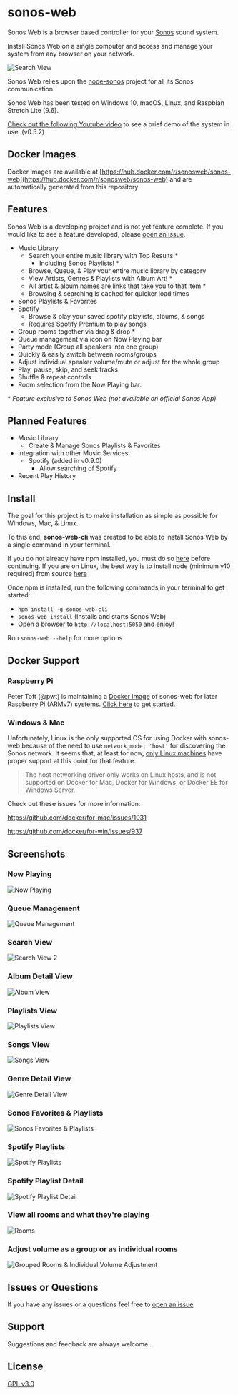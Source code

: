 # sonos-web
Sonos Web is a browser based controller for your [Sonos](https://www.sonos.com/system) sound system.

Install Sonos Web on a single computer and access and manage your system from any browser on your network.

![Search View](https://user-images.githubusercontent.com/5977736/51435364-fec86800-1c32-11e9-8ca0-a162b1dc1e91.png)


Sonos Web relies upon the [node-sonos](https://github.com/bencevans/node-sonos) project for all its Sonos communication.

Sonos Web has been tested on Windows 10, macOS, Linux, and Raspbian Stretch Lite (9.6).

[Check out the following Youtube video](https://youtu.be/0q8Z-XV81Z4) to see a brief demo of the system in use. (v0.5.2)

## Docker Images

Docker images are available at [https://hub.docker.com/r/sonosweb/sonos-web](https://hub.docker.com/r/sonosweb/sonos-web) and are automatically generated from this repository

## Features
Sonos Web is a developing project and is not yet feature complete. If you would like to see a feature developed, please [open an issue](https://github.com/Villarrealized/sonos-web/issues/new).

 * Music Library
    * Search your entire music library with Top Results *
      * Including Sonos Playlists! *
    * Browse, Queue, & Play your entire music library by category
    * View Artists, Genres & Playlists with Album Art! *
    * All artist & album names are links that take you to that item *
    * Browsing & searching is cached for quicker load times
 * Sonos Playlists & Favorites
 * Spotify
    * Browse & play your saved spotify playlists, albums, & songs
    * Requires Spotify Premium to play songs
 * Group rooms together via drag & drop *
 * Queue management via icon on Now Playing bar
 * Party mode (Group all speakers into one group)
 * Quickly & easily switch between rooms/groups
 * Adjust individual speaker volume/mute or adjust for the whole group 
 * Play, pause, skip, and seek tracks
 * Shuffle & repeat controls 
 * Room selection from the Now Playing bar.

 \* *Feature exclusive to Sonos Web (not available on official Sonos App)*
 

## Planned Features
 * Music Library    
    * Create & Manage Sonos Playlists & Favorites
 * Integration with other Music Services
    * Spotify (added in v0.9.0)
      * Allow searching of Spotify
 * Recent Play History

## Install
The goal for this project is to make installation as simple as possible for Windows, Mac, & Linux.

To this end, **sonos-web-cli** was created to be able to install Sonos Web by a single command in your terminal.

If you do not already have npm installed, you must do so [here](https://www.npmjs.com/get-npm) before continuing.
If you are on Linux, the best way is to install node (minimum v10 required) from source [here](https://github.com/nodesource/distributions)

Once npm is installed, run the following commands in your terminal to get started:
- `npm install -g sonos-web-cli`
- `sonos-web install` (Installs and starts Sonos Web)
- Open a browser to `http://localhost:5050` and enjoy!

Run `sonos-web --help` for more options

## Docker Support
### Raspberry Pi
Peter Toft (@pwt) is maintaining a [Docker image](https://hub.docker.com/r/psychlist/docker-sonos-web-arm) of sonos-web for later Raspberry Pi (ARMv7) systems.
[Click here](https://github.com/pwt/docker-sonos-web-arm) to get started.

### Windows & Mac
Unfortunately, Linux is the only supported OS for using Docker with sonos-web because of the need to use `network_mode: 'host'` for discovering the Sonos network. It seems that, at least for now, [only Linux machines](https://docs.docker.com/network/network-tutorial-host/#prerequisites) have proper support at this point for that feature.

> The host networking driver only works on Linux hosts, and is not supported on Docker for Mac, Docker for Windows, or Docker EE for Windows Server.


Check out these issues for more information:

https://github.com/docker/for-mac/issues/1031

https://github.com/docker/for-win/issues/937


## Screenshots

### Now Playing
![Now Playing](https://user-images.githubusercontent.com/5977736/52979809-91743800-3394-11e9-9566-f8d72a951fa8.png)

### Queue Management
![Queue Management](https://user-images.githubusercontent.com/5977736/50566855-89d0d500-0cfb-11e9-8c7c-181a624b5eb7.png)

### Search View
![Search View 2](https://user-images.githubusercontent.com/5977736/51435372-4ea72f00-1c33-11e9-9cdc-b7adf47e9d86.png)

### Album Detail View
![Album View](https://user-images.githubusercontent.com/5977736/51081850-4b51f780-16b7-11e9-88a4-4466a9af640d.png)

### Playlists View
![Playlists View](https://user-images.githubusercontent.com/5977736/51081853-602e8b00-16b7-11e9-9944-91384dd74f17.png)

### Songs View
![Songs View](https://user-images.githubusercontent.com/5977736/51081854-60c72180-16b7-11e9-8197-8f2080ad253a.png)

### Genre Detail View
![Genre Detail View](https://user-images.githubusercontent.com/5977736/51081846-09c14c80-16b7-11e9-8fd8-a158d1a1b8f6.png)

### Sonos Favorites & Playlists
![Sonos Favorites & Playlists](https://user-images.githubusercontent.com/5977736/52084269-e889a880-255e-11e9-96db-d73861e6b178.png)

### Spotify Playlists
![Spotify Playlists](https://user-images.githubusercontent.com/5977736/52979583-7228db00-3393-11e9-9555-395bcf2b8df1.png)

### Spotify Playlist Detail
![Spotify Playlist Detail](https://user-images.githubusercontent.com/5977736/52979580-6fc68100-3393-11e9-8f9b-206d401c12b4.png)

### View all rooms and what they're playing
![Rooms](https://user-images.githubusercontent.com/5977736/50566842-5c842700-0cfb-11e9-8e7b-56a981769d26.png)

### Adjust volume as a group or as individual rooms
![Grouped Rooms & Individual Volume Adjustment](https://user-images.githubusercontent.com/5977736/50566804-fdbead80-0cfa-11e9-86c9-21290ff33288.png)


## Issues or Questions
If you have any issues or a questions feel free to [open an issue](https://github.com/Villarrealized/sonos-web/issues/new)

## Support
Suggestions and feedback are always welcome. 


## License
[GPL v3.0](https://github.com/Villarrealized/sonos-web-cli/blob/master/LICENSE)
